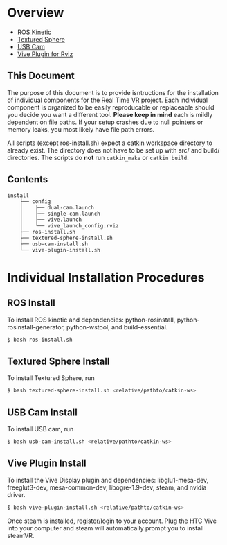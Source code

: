# Overview

* [ROS Kinetic](#ros-install)
* [Textured Sphere](#textured-sphere-install)
* [USB Cam](#usb-cam-install)
* [Vive Plugin for Rviz](#vive-plugin-install)

## This Document
The purpose of this document is to provide isntructions for the installation of individual components for the Real Time VR project. Each individual component is organized to be easily reproducable or replaceable should you decide you want a different tool. **Please keep in mind** each is mildly dependent on file paths. If your setup crashes due to null pointers or memory leaks, you most likely have file path errors.

All scripts (except ros-install.sh) expect a catkin workspace directory to already exist. The directory does not have to be set up with src/ and build/ directories. The scripts do **not** run ``` catkin_make ``` or ``` catkin build ```.

## Contents

```tree
install
    ├── config
    │    ├── dual-cam.launch
    │    ├── single-cam.launch
    │    ├── vive.launch
    │    └── vive_launch_config.rviz
    ├── ros-install.sh
    ├── textured-sphere-install.sh
    ├── usb-cam-install.sh
    └── vive-plugin-install.sh
```

# Individual Installation Procedures

## ROS Install
To install ROS kinetic and dependencies: python-rosinstall, python-rosinstall-generator, python-wstool, and build-essential.

```bash
$ bash ros-install.sh
```

## Textured Sphere Install
To install Textured Sphere, run

```bash
$ bash textured-sphere-install.sh <relative/pathto/catkin-ws>
```

## USB Cam Install
To install USB cam, run

```bash
$ bash usb-cam-install.sh <relative/pathto/catkin-ws>
```

## Vive Plugin Install
To install the Vive Display plugin and dependencies: libglu1-mesa-dev, freeglut3-dev, mesa-common-dev, libogre-1.9-dev, steam, and nvidia driver.

```bash
$ bash vive-plugin-install.sh <relative/pathto/catkin-ws>
```

Once steam is installed, register/login to your account. Plug the HTC Vive into your computer and steam will automatically prompt you to install steamVR.